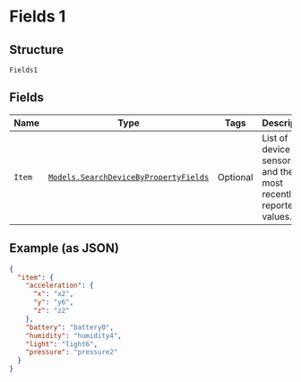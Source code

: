 
# Fields 1

## Structure

`Fields1`

## Fields

| Name | Type | Tags | Description |
|  --- | --- | --- | --- |
| `Item` | [`Models.SearchDeviceByPropertyFields`](../../doc/models/search-device-by-property-fields.md) | Optional | List of device sensors and their most recently reported values. |

## Example (as JSON)

```json
{
  "item": {
    "acceleration": {
      "x": "x2",
      "y": "y6",
      "z": "z2"
    },
    "battery": "battery0",
    "humidity": "humidity4",
    "light": "light6",
    "pressure": "pressure2"
  }
}
```

